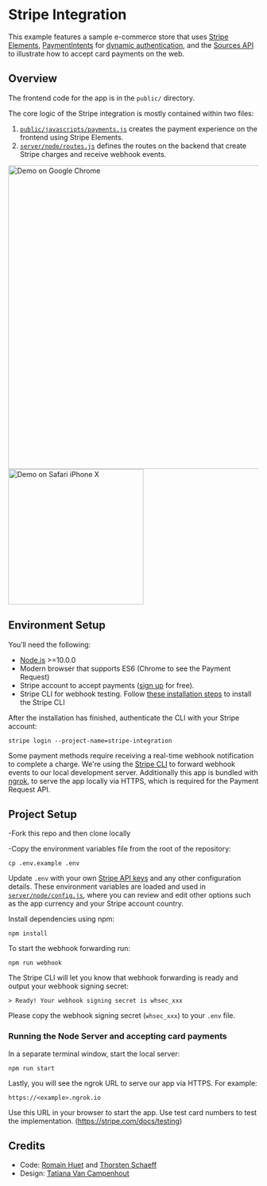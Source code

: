 # Stripe Integration

This example features a sample e-commerce store that uses [Stripe Elements](https://stripe.com/docs/elements), [PaymentIntents](https://stripe.com/docs/payments/payment-intents) for [dynamic authentication](https://stripe.com/docs/payments/3d-secure), and the [Sources API](https://stripe.com/docs/sources) to illustrate how to accept card payments on the web.

## Overview
The frontend code for the app is in the `public/` directory.

The core logic of the Stripe integration is mostly contained within two files:

1.  [`public/javascripts/payments.js`](public/javascripts/payments.js) creates the payment experience on the frontend using Stripe Elements.
2.  [`server/node/routes.js`](server/node/routes.js) defines the routes on the backend that create Stripe charges and receive webhook events.

<img src="public/images/screenshots/demo-chrome.png" alt="Demo on Google Chrome" width="610"><img src="public/images/screenshots/demo-iphone.png" alt="Demo on Safari iPhone X" width="272">


## Environment Setup
You’ll need the following:

- [Node.js](http://nodejs.org) >=10.0.0
- Modern browser that supports ES6 (Chrome to see the Payment Request)
- Stripe account to accept payments ([sign up](https://dashboard.stripe.com/register) for free).
- Stripe CLI for webhook testing.  Follow [these installation steps](https://github.com/stripe/stripe-cli#installation) to install the Stripe CLI

After the installation has finished, authenticate the CLI with your Stripe account:

    stripe login --project-name=stripe-integration
Some payment methods require receiving a real-time webhook notification to complete a charge. We're using the [Stripe CLI](https://github.com/stripe/stripe-cli#listen) to forward webhook events to our local development server. Additionally this app is bundled with [ngrok](https://ngrok.com/), to serve the app locally via HTTPS, which is required for the Payment Request API.

## Project Setup
-Fork this repo and then clone locally

-Copy the environment variables file from the root of the repository:

    cp .env.example .env

Update `.env` with your own [Stripe API keys](https://dashboard.stripe.com/account/apikeys) and any other configuration details. These environment variables are loaded and used in [`server/node/config.js`](/server/node/config.js), where you can review and edit other options such as the app currency and your Stripe account country.

Install dependencies using npm:

    npm install

To start the webhook forwarding run:

    npm run webhook

The Stripe CLI will let you know that webhook forwarding is ready and output your webhook signing secret:

    > Ready! Your webhook signing secret is whsec_xxx

Please copy the webhook signing secret (`whsec_xxx`) to your `.env` file.


### Running the Node Server and accepting card payments

In a separate terminal window, start the local server:

    npm run start

Lastly, you will see the ngrok URL to serve our app via HTTPS. For example:

    https://<example>.ngrok.io

Use this URL in your browser to start the app.  Use test card numbers to test the implementation. (https://stripe.com/docs/testing)

## Credits
- Code: [Romain Huet](https://twitter.com/romainhuet) and [Thorsten Schaeff](https://twitter.com/thorwebdev)
- Design: [Tatiana Van Campenhout](https://twitter.com/tatsvc)
